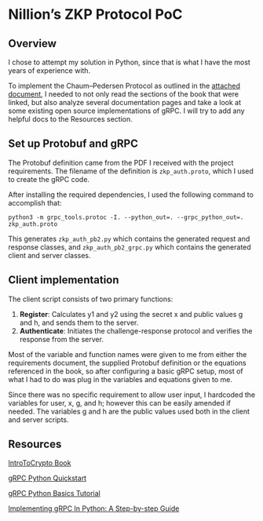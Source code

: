 # Nillion’s ZKP Protocol PoC
## Overview
I chose to attempt my solution in Python, since that is what I have the most years of experience with.

To implement the Chaum–Pedersen Protocol as outlined in the [attached document](https://github.com/Un1xG0d/Nillion-ZKP-Protocol-PoC/blob/master/Nillion_Technical_Test_V4.pdf), I needed to not only read the sections of the book that were linked, but also analyze several documentation pages and take a look at some existing open source implementations of gRPC. I will try to add any helpful docs to the Resources section.

## Set up Protobuf and gRPC
The Protobuf definition came from the PDF I received with the project requirements. The filename of the definition is `zkp_auth.proto`, which I used to create the gRPC code.

After installing the required dependencies, I used the following command to accomplish that:
```
python3 -m grpc_tools.protoc -I. --python_out=. --grpc_python_out=. zkp_auth.proto
```

This generates `zkp_auth_pb2.py` which contains the generated request and response classes, and `zkp_auth_pb2_grpc.py` which contains the generated client and server classes.

## Client implementation
The client script consists of two primary functions:
1. **Register**: Calculates y1 and y2 using the secret x and public values g and h, and sends them to the server.
2. **Authenticate**: Initiates the challenge-response protocol and verifies the response from the server.

Most of the variable and function names were given to me from either the requirements document, the supplied Protobuf definition or the equations referenced in the book, so after configuring a basic gRPC setup, most of what I had to do was plug in the variables and equations given to me.

Since there was no specific requirement to allow user input, I hardcoded the variables for user, x, g, and h; however this can be easily amended if needed. The variables g and h are the public values used both in the client and server scripts.

## Resources
[IntroToCrypto Book](https://www.cs.umd.edu/~waa/414-F11/IntroToCrypto.pdf)

[gRPC Python Quickstart](https://grpc.io/docs/languages/python/quickstart/)

[gRPC Python Basics Tutorial](https://grpc.io/docs/languages/python/basics/)

[Implementing gRPC In Python: A Step-by-step Guide](https://www.velotio.com/engineering-blog/grpc-implementation-using-python)
